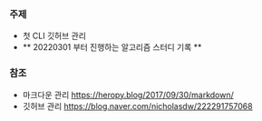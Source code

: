 ### 주제
- 첫 CLI 깃허브 관리
- ** 20220301 부터 진행하는 알고리즘 스터디 기록 **

### 참조
- 마크다운 관리 https://heropy.blog/2017/09/30/markdown/ 
- 깃허브 관리 https://blog.naver.com/nicholasdw/222291757068 